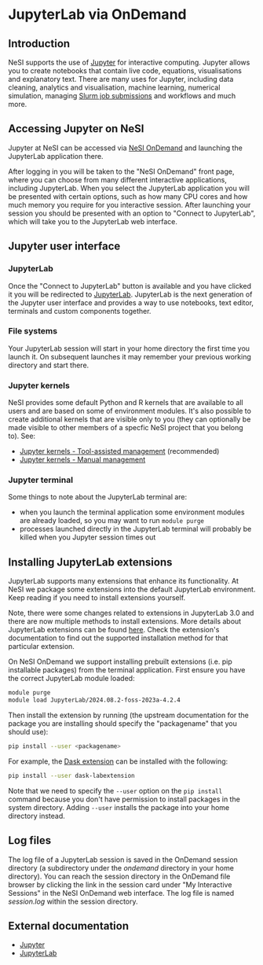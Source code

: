 # JupyterLab via OnDemand

## Introduction

NeSI supports the use of [Jupyter](https://jupyter.org/) for interactive computing.
Jupyter allows you to create notebooks that contain live code,
equations, visualisations and explanatory text. There are many uses for
Jupyter, including data cleaning, analytics and visualisation, machine
learning, numerical simulation, managing [Slurm job
submissions](../../../../Getting_Started/Next_Steps/Submitting_your_first_job.md)
and workflows and much more.

## Accessing Jupyter on NeSI

Jupyter at NeSI can be accessed via [NeSI OnDemand](https://ondemand.nesi.org.nz/) and launching the JupyterLab application there.

After logging in you will be taken to the "NeSI OnDemand" front page, where you can choose from many different interactive applications, including JupyterLab.
When you select the JupyterLab application you will be presented with certain options, such as how many CPU cores and how much memory you
require for you interactive session. After launching your session you should be presented with an option to "Connect to JupyterLab", which
will take you to the JupyterLab web interface.

## Jupyter user interface

### JupyterLab

Once the "Connect to JupyterLab" button is available and you have clicked it you will be redirected to
[JupyterLab](https://jupyterlab.readthedocs.io/en/stable/). JupyterLab
is the next generation of the Jupyter user interface and provides a way
to use notebooks, text editor, terminals and custom components together.

### File systems

Your JupyterLab session will start in your home directory the first time you launch it.
On subsequent launches it may remember your previous working directory and start there.

### Jupyter kernels

NeSI provides some default Python and R kernels that are available to all users and are based on some
of environment modules. It's also possible to create additional kernels that are visible only to
you (they can optionally be made visible to other members of a specfic NeSI project that you belong to). See:

- [Jupyter kernels - Tool-assisted management](./Jupyter_kernels_Tool_assisted_management.md) (recommended)
- [Jupyter kernels - Manual management](./Jupyter_kernels_Manual_management.md)

### Jupyter terminal

Some things to note about the JupyterLab terminal are:

- when you launch the terminal application some environment modules
  are already loaded, so you may want to run `module purge`
- processes launched directly in the JupyterLab terminal will probably
  be killed when you Jupyter session times out

## Installing JupyterLab extensions

JupyterLab supports many extensions that enhance its functionality. At
NeSI we package some extensions into the default JupyterLab environment.
Keep reading if you need to install extensions yourself.

Note, there were some changes related to extensions in JupyterLab 3.0
and there are now multiple methods to install extensions. More details
about JupyterLab extensions can be found
[here](https://jupyterlab.readthedocs.io/en/stable/user/extensions.html).
Check the extension's documentation to find out the supported
installation method for that particular extension.

On NeSI OnDemand we support installing prebuilt extensions (i.e. pip installable
packages) from the terminal application.
First ensure you have the correct JupyterLab module loaded:

```sh
module purge
module load JupyterLab/2024.08.2-foss-2023a-4.2.4
```

Then install the extension by running (the upstream documentation for the package
you are installing should specify the "packagename" that you should use):

``` sh
pip install --user <packagename>
```

For example, the [Dask extension](https://github.com/dask/dask-labextension#jupyterlab-4x)
can be installed with the following:

``` sh
pip install --user dask-labextension
```

Note that we need to specify the `--user` option on the `pip install` command because you don't
have permission to install packages in the system directory. Adding `--user` installs the package
into your home directory instead.

## Log files

The log file of a JupyterLab session is saved in the OnDemand session directory
(a subdirectory under the *ondemand* directory in your home directory).
You can reach the session directory in the OnDemand file browser by clicking
the link in the session card under "My Interactive Sessions" in the NeSI
OnDemand web interface. The log file is named *session.log* within the session
directory.

## External documentation

- [Jupyter](https://jupyter.readthedocs.io/en/latest/)
- [JupyterLab](https://jupyterlab.readthedocs.io/en/stable/)
